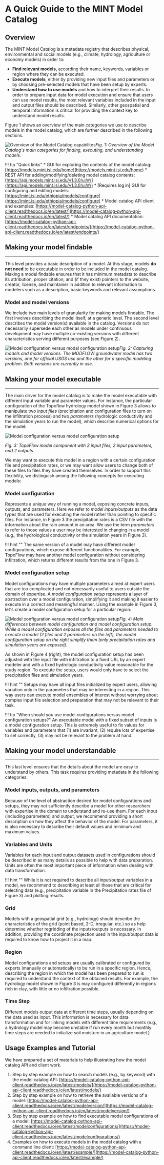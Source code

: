 # A Quick Guide to the MINT Model Catalog
## Overview
The MINT Model Catalog is a metadata registry that describes physical, environmental and social models (e.g., climate, hydrology, agriculture or economy models) in order to:

 * **Find relevant models**, according their name, keywords, variables or region where they can be executed.
 * **Execute models**, either by providing new input files and parameters or by choosing pre-selected models that have been setup by experts.  
 * **Understand how to use models** and how to interpret their results. In order to prepare input data for model execution and ensure that users can use model results, the most relevant variables included in the input and output files should be described. Similarly, other geospatial and temporal information is critical for providing the context key to understand model results.

Figure 1 shows an overview of the main categories we use to describe models in the model catalog, which are further described in the following sections.

![Overview of the Model Catalog capabilites](figures/overview.png "Overview of the model catalog")*Fig. 1: Overview of the Model Catalog's main categories  for finding, executing, and understanding models.*

!!! tip "Quick links"
    * GUI for exploring the contents of the model catalog: [https://models.mint.isi.edu/home](https://models.mint.isi.edu/home)
    * REST API for adding/modifying/deleting model catalog contents: [https://api.models.mint.isi.edu/v1.3.0/ui/#/](https://api.models.mint.isi.edu/v1.3.0/ui/#/)
    * [Requires log in] GUI for configuring and editing models: [https://mint.isi.edu/ethiopia/models/configure](https://mint.isi.edu/ethiopia/models/configure)
    * Model catalog API client and examples: [https://model-catalog-python-api-client.readthedocs.io/en/latest/](https://model-catalog-python-api-client.readthedocs.io/en/latest/)
    * Model catalog API documentation: [https://model-catalog-python-api-client.readthedocs.io/en/latest/endpoints/](https://model-catalog-python-api-client.readthedocs.io/en/latest/endpoints/)

## Making your model findable
--------
This level provides a basic description of a model. At this stage, models **do not need** to be executable in order to be included in the model catalog. Making a model findable ensures that it has minimum metadata to describe its attribution, proper citation, and (if they exist) pointers to the website, creator, license, and maintainer in addition to relevant information to modelers such as a description, basic keywords and relevant assumptions.

### Model and model versions
We include two main levels of granularity for making models findable. The first involves describing the model itself, at a generic level. The second level describes the model version(s) available in the catalog. Versions do not necessarily supersede each other as models under continuous development may have multiple co-existing versions with different characteristics serving different purposes (see Figure 2).

![Model configuration versus model configuration setup](figures/version.png "Model configuration versus model configuration setup")*Fig. 2: Capturing models and model versions. The MODFLOW groundwater model has two versions, one for official USGS use and the other for a specific modeling problem. Both versions are currently in use.*

## Making your model executable
--------
The main driver for the model catalog is to make the model executable with different input variable and parameter values. For instance, the particular configuration of the Topoflow hydrology model shown in Figure 3 allows to manipulate two *input files* (precipitation and configuration files to turn on the infiltration process) and two *parameters* (hydrologic conductivity and the simulation years to run the model), which describe numerical options for the model:

![Model configuration versus model configuration setup](figures/component.png "Model configuration versus model configuration setup")

*Fig. 3: TopoFlow model component with 2 input files, 2 input parameters, and 2 outputs.*

We may want to execute this model in a region with a certain  configuration file and precipitation rates, or we may want allow users to change both of these files to files they have created themselves. In order to support this flexibility, we distinguish among the following concepts for executing models:

### Model configuration
Represents a unique way of running a model, exposing concrete inputs, outputs, and parameters. Here we refer to *model inputs/outputs* as the data types that are used for executing the model rather than pointing to specific files. For instance, in Figure 3 the precipitation rates is a CSV file with the information about the rain amount in an area. We use the term *parameters* to refer to those values a user may be interested in changing in a model (e.g., the hydrological conductivity or the simulation years in Figure 3).

!!! hint ""
    The same version of a model may have different model configurations, which expose different functionalities. For example, TopoFlow may have another model configuration without considering infiltration, which returns different results from the one in Figure 3.

### Model configuration setup
Model configurations may have multiple parameters aimed at expert users that are too complicated and not necessarily useful to users outside the domain of expertise. A *model configuration setup* represents a layer of abstraction over a model configuration, simplifying it and making it easier to execute in a correct and meaningful manner. Using the example in Figure 3, let's create a model configuration setup for a particular region:

![Model configuration versus model configuration setup](figures/mc_ms.png "Model configuration versus model configuration setup")*Fig. 4: Main differences between model configuration and model configuration setup. While a model configuration exposes all the files and parameters needed to execute a model (2 files and 2 parameters on the left), the model configuration setup on the right simplify them (only precipitation rates and simulation years are exposed).*

As shown in Figure 4 (right), the model configuration setup has been adjusted with the input file with infiltration to a fixed URL by an expert modeler and with a fixed hydrologic conductivity value reasonable for the study region. To execute the setup, users would only have to select the precipitation files and simulation years.

!!! hint ""
    Setups may have all input files initialized by expert users, allowing variation only in the parameters that may be interesting in a region. This way users can execute model ensembles of interest without worrying about complex input file selection and preparation that may not be relevant to their task.


!!! tip "When should you use model configurations versus model configuration setups?"
    An executable model with a fixed subset of inputs is a model configuration setup. This is extremely useful to fix values for variables and parameters that (1) are invariant, (2) require lots of expertise to set correctly, (3) may not be relevant to the problem at hand.


## Making your model understandable
--------
This last level ensures that the details about the model are easy to understand by others. This task requires providing metadata in the following categories:

### Model inputs, outputs, and parameters
Because of the level of abstraction desired for model configurations and setups, they may not sufficiently describe a model for other researchers with expertise in the domain to understand and re-use them. For each input (including parameters) and output, we recommend providing a short description on how they affect the behavior of the model. For parameters, it is also necessary to describe their default values and minimum and maximum values.

### Variables and Units
Variables for each input and output datasets used in configurations should be described in as many details as possible to help with data preparation. Units are often the most important piece of information when dealing with data transformation.

!!! hint ""
    While it is not required to describe all input/output variables in a model, we recommend to describing at least all those that are critical for selecting data (e.g., precipitation variable in the Precipitation rates file of Figure 3) and plotting results.


### Grid
Models with a geospatial grid (e.g., hydrology) should describe the characteristics of the grid (point based, 2-D, irregular, etc.) so as help determine whether regridding of the inputs/outputs is necessary. In addition, providing the coordinate projection used in the input/output data is required to know how to project it in a map.

### Region
Model configurations and setups are usually calibrated or configured by experts (manually or automatically) to be run in a specific region. Hence, describing the region in which the model has been prepared to run is required to understand the context of the obtained results. For example, the hydrology model shown in Figure 3 is may configured differently in regions rich in clay, with little or no infiltration possible.

### Time Step
Different models output data at different time steps, usually depending on the data used as input. This information is necessary for data transformation and for linking models with different time requirements (e.g., a hydrology model may become unstable if run every month but monthly time steps are needed to initialize soil moisture in an agriculture model.)

## Usage Examples and Tutorial
We have prepared a set of materials to help illustrating how the model catalog API and client work.

1. Step by step example on how to search models (e.g., by keyword) with the model catalog API: [https://model-catalog-python-api-client.readthedocs.io/en/latest/models/](https://model-catalog-python-api-client.readthedocs.io/en/latest/models/)
2. Step by step example on how to retrieve the available versions of a model: [https://model-catalog-python-api-client.readthedocs.io/en/latest/modelversion/](https://model-catalog-python-api-client.readthedocs.io/en/latest/modelversion/)
3. Step by step example on how to find executable model configurations of a model: [https://model-catalog-python-api-client.readthedocs.io/en/latest/modelconfigurations/](https://model-catalog-python-api-client.readthedocs.io/en/latest/modelconfigurations/)
4. Examples on how to execute models in the model catalog with a command line client: [https://model-catalog-python-api-client.readthedocs.io/en/latest/example/](https://model-catalog-python-api-client.readthedocs.io/en/latest/example/)

